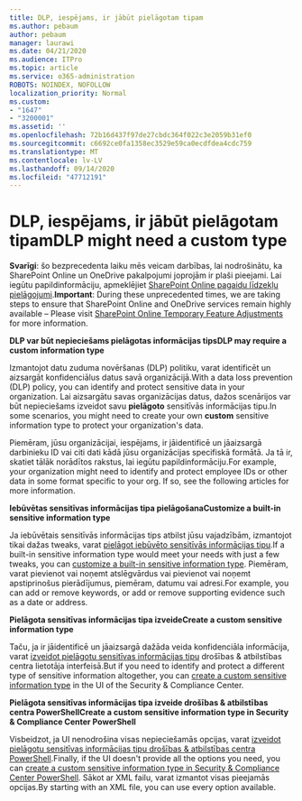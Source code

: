 ```yaml
---
title: DLP, iespējams, ir jābūt pielāgotam tipam
ms.author: pebaum
author: pebaum
manager: laurawi
ms.date: 04/21/2020
ms.audience: ITPro
ms.topic: article
ms.service: o365-administration
ROBOTS: NOINDEX, NOFOLLOW
localization_priority: Normal
ms.custom:
- "1647"
- "3200001"
ms.assetid: ''
ms.openlocfilehash: 72b16d437f97de27cbdc364f022c3e2059b31ef0
ms.sourcegitcommit: c6692ce0fa1358ec3529e59ca0ecdfdea4cdc759
ms.translationtype: MT
ms.contentlocale: lv-LV
ms.lasthandoff: 09/14/2020
ms.locfileid: "47712191"
---
```

# <a name="dlp-might-need-a-custom-type"></a><span data-ttu-id="98add-102">DLP, iespējams, ir jābūt pielāgotam tipam</span><span class="sxs-lookup"><span data-stu-id="98add-102">DLP might need a custom type</span></span>

<span data-ttu-id="98add-103">**Svarīgi**: šo bezprecedenta laiku mēs veicam darbības, lai nodrošinātu, ka SharePoint Online un OneDrive pakalpojumi joprojām ir plaši pieejami. Lai iegūtu papildinformāciju, apmeklējiet [SharePoint Online pagaidu līdzekļu pielāgojumi](https://aka.ms/ODSPAdjustments).</span><span class="sxs-lookup"><span data-stu-id="98add-103">**Important**: During these unprecedented times, we are taking steps to ensure that SharePoint Online and OneDrive services remain highly available – Please visit [SharePoint Online Temporary Feature Adjustments](https://aka.ms/ODSPAdjustments) for more information.</span></span>

<span data-ttu-id="98add-104">**DLP var būt nepieciešams pielāgotas informācijas tips**</span><span class="sxs-lookup"><span data-stu-id="98add-104">**DLP may require a custom information type**</span></span>

<span data-ttu-id="98add-105">Izmantojot datu zuduma novēršanas (DLP) politiku, varat identificēt un aizsargāt konfidenciālus datus savā organizācijā.</span><span class="sxs-lookup"><span data-stu-id="98add-105">With a data loss prevention (DLP) policy, you can identify and protect sensitive data in your organization.</span></span> <span data-ttu-id="98add-106">Lai aizsargātu savas organizācijas datus, dažos scenārijos var būt nepieciešams izveidot savu **pielāgoto** sensitīvās informācijas tipu.</span><span class="sxs-lookup"><span data-stu-id="98add-106">In some scenarios, you might need to create your own **custom** sensitive information type to protect your organization's data.</span></span>

<span data-ttu-id="98add-107">Piemēram, jūsu organizācijai, iespējams, ir jāidentificē un jāaizsargā darbinieku ID vai citi dati kādā jūsu organizācijas specifiskā formātā. Ja tā ir, skatiet tālāk norādītos rakstus, lai iegūtu papildinformāciju.</span><span class="sxs-lookup"><span data-stu-id="98add-107">For example, your organization might need to identify and protect employee IDs or other data in some format specific to your org. If so, see the following articles for more information.</span></span>
  
 <span data-ttu-id="98add-108">**Iebūvētas sensitīvas informācijas tipa pielāgošana**</span><span class="sxs-lookup"><span data-stu-id="98add-108">**Customize a built-in sensitive information type**</span></span>
  
<span data-ttu-id="98add-109">Ja iebūvētais sensitīvās informācijas tips atbilst jūsu vajadzībām, izmantojot tikai dažas tweaks, varat [pielāgot iebūvēto sensitīvās informācijas tipu](https://docs.microsoft.com/microsoft-365/compliance/customize-a-built-in-sensitive-information-type).</span><span class="sxs-lookup"><span data-stu-id="98add-109">If a built-in sensitive information type would meet your needs with just a few tweaks, you can [customize a built-in sensitive information type](https://docs.microsoft.com/microsoft-365/compliance/customize-a-built-in-sensitive-information-type).</span></span> <span data-ttu-id="98add-110">Piemēram, varat pievienot vai noņemt atslēgvārdus vai pievienot vai noņemt apstiprinošus pierādījumus, piemēram, datumu vai adresi.</span><span class="sxs-lookup"><span data-stu-id="98add-110">For example, you can add or remove keywords, or add or remove supporting evidence such as a date or address.</span></span>
  
 <span data-ttu-id="98add-111">**Pielāgota sensitīvas informācijas tipa izveide**</span><span class="sxs-lookup"><span data-stu-id="98add-111">**Create a custom sensitive information type**</span></span>
  
<span data-ttu-id="98add-112">Taču, ja ir jāidentificē un jāaizsargā dažāda veida konfidenciāla informācija, varat [izveidot pielāgotu sensitīvas informācijas tipu](https://docs.microsoft.com/microsoft-365/compliance/create-a-custom-sensitive-information-type) drošības & atbilstības centra lietotāja interfeisā.</span><span class="sxs-lookup"><span data-stu-id="98add-112">But if you need to identify and protect a different type of sensitive information altogether, you can [create a custom sensitive information type](https://docs.microsoft.com/microsoft-365/compliance/create-a-custom-sensitive-information-type) in the UI of the Security & Compliance Center.</span></span>
  
<span data-ttu-id="98add-113">**Pielāgota sensitīvas informācijas tipa izveide drošības & atbilstības centra PowerShell**</span><span class="sxs-lookup"><span data-stu-id="98add-113">**Create a custom sensitive information type in Security & Compliance Center PowerShell**</span></span>

<span data-ttu-id="98add-114">Visbeidzot, ja UI nenodrošina visas nepieciešamās opcijas, varat [izveidot pielāgotu sensitīvas informācijas tipu drošības & atbilstības centra PowerShell](https://docs.microsoft.com/microsoft-365/compliance/create-a-custom-sensitive-information-type-in-scc-powershell).</span><span class="sxs-lookup"><span data-stu-id="98add-114">Finally, if the UI doesn't provide all the options you need, you can [create a custom sensitive information type in Security & Compliance Center PowerShell](https://docs.microsoft.com/microsoft-365/compliance/create-a-custom-sensitive-information-type-in-scc-powershell).</span></span> <span data-ttu-id="98add-115">Sākot ar XML failu, varat izmantot visas pieejamās opcijas.</span><span class="sxs-lookup"><span data-stu-id="98add-115">By starting with an XML file, you can use every option available.</span></span>
